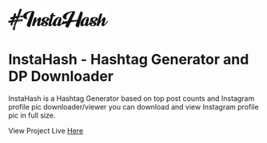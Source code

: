 ![InstaHash Logo](/src/icons/instahash.png)

# InstaHash - Hashtag Generator and DP Downloader

InstaHash is a Hashtag Generator based on top post counts and Instagram profile pic downloader/viewer you can download and view Instagram profile pic in full size.

View Project Live [Here](https://https://instahash.damnitrahul.com/)